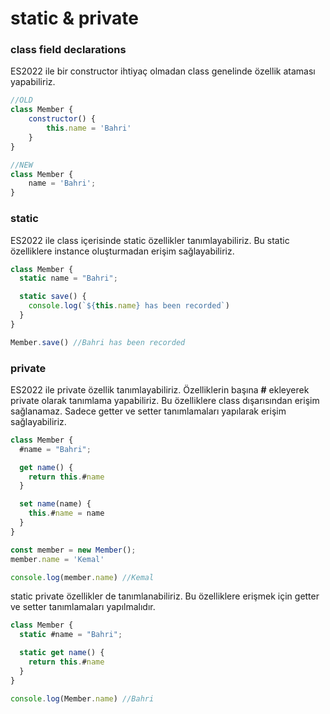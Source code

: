 # static & private

### **class field declarations**

ES2022 ile bir constructor ihtiyaç olmadan class genelinde özellik ataması yapabiliriz.

```javascript
//OLD
class Member {
    constructor() {
        this.name = 'Bahri'
    }
}

//NEW
class Member {
    name = 'Bahri';
}
```

### static

ES2022 ile class içerisinde static özellikler tanımlayabiliriz. Bu static özelliklere instance oluşturmadan erişim sağlayabiliriz.

```javascript
class Member {
  static name = "Bahri";

  static save() {
    console.log(`${this.name} has been recorded`)
  }
}

Member.save() //Bahri has been recorded
```

### private

ES2022 ile private özellik tanımlayabiliriz. Özelliklerin başına **#** ekleyerek private olarak tanımlama yapabiliriz. Bu özelliklere class dışarısından erişim sağlanamaz. Sadece getter ve setter tanımlamaları yapılarak erişim sağlayabiliriz.&#x20;

```javascript
class Member {
  #name = "Bahri";

  get name() {
    return this.#name
  }

  set name(name) {
    this.#name = name
  }
}

const member = new Member();
member.name = 'Kemal'

console.log(member.name) //Kemal
```

static private özellikler de tanımlanabiliriz. Bu özelliklere erişmek için getter ve setter tanımlamaları yapılmalıdır.&#x20;

```javascript
class Member {
  static #name = "Bahri";

  static get name() {
    return this.#name
  }
}

console.log(Member.name) //Bahri
```
